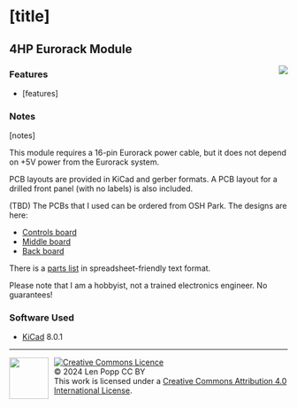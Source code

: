 # [title]

## 4HP Eurorack Module

<img src="title.jpg" style="float:right">

### Features
- [features]

### Notes
[notes]

This module requires a 16-pin Eurorack power cable, but it does not depend on +5V power from the Eurorack system.

PCB layouts are provided in KiCad and gerber formats. A PCB layout for a drilled front panel (with no labels) is also included.

(TBD) The PCBs that I used can be ordered from OSH Park. The designs are here:
- [Controls board](https://oshpark.com/shared_projects/zzz)
- [Middle board](https://oshpark.com/shared_projects/zzz)
- [Back board](https://oshpark.com/shared_projects/zzz)

There is a [parts list](bom.csv) in spreadsheet-friendly text format.

Please note that I am a hobbyist, not a trained electronics engineer. No guarantees!

### Software Used

* [KiCad](https://www.kicad.org/) 8.0.1

<hr /><div><div style="float:left; padding-right:10px;"><img src="https://i0.wp.com/www.oshwa.org/wp-content/uploads/2014/03/oshw-logo-100-px.png" width=71 height=75 /></div><div style="xfloat:left; padding-left:10px;"><a rel="license" href="http://creativecommons.org/licenses/by/4.0/"><img alt="Creative Commons Licence" style="border-width:0;" src="https://i.creativecommons.org/l/by/4.0/88x31.png" /></a><br />© 2024 Len Popp CC BY<br />This work is licensed under a <a rel="license" href="http://creativecommons.org/licenses/by/4.0/">Creative Commons Attribution 4.0 International License</a>.</div></div>